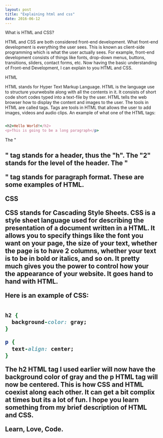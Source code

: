 ```yaml
---
layout: post
title: "Explaining html and css"
date: 2016-06-12
---
```


What is HTML and CSS?

HTML and CSS are both considered front-end development. What front-end development is everything the user sees. This is known as client-side programming which is what the user actually sees. For example, front-end development consists of things like fonts, drop-down menus, buttons, transitions, sliders, contact forms, etc. Now having the basic understanding of Front-end Development, I can explain to you HTML and CSS.

HTML

HTML stands for Hyper Text Markup Language. HTML is the language use to structure yourwebsite along with all the contents in it. It consists of short code short codes typed into a text-file by the user. HTML tells the web browser how to display the content and images to the user. The tools in HTML are called tags. Tags are tools in HTML that allows the user to add images, videos and audio clips. An example of what one of the HTML tags:


```ruby

<h2>Hello World!</h2>
<p>This is going to be a long paragraph</p>

```

The "<h2>" tag stands for a header, thus the "h". The "2" stands for the level of the header. The "<p>" tag stands for paragraph format. These are some examples of HTML.

CSS

CSS stands for Cascading Style Sheets. CSS is a style sheet language used for describing the presentation of a document written in a HTML. It allows you to specify things like the font you want on your page, the size of your text, whether the page is to have 2 columns, whether your text is to be in bold or italics, and so on. It pretty much gives you the power to control how your the appearance of your website. It goes hand to hand with HTML. 

Here is an example of CSS:

```ruby

h2 {
  background-color: gray;
}

p {
  text-align: center;
}


``` 

The h2 HTML tag I used earlier will now have the background color of gray and the p HTML tag will now be centered. This is how CSS and HTML coexist along each other. It can get a bit complix at times but its a lot of fun. I hope you learn something from my brief description of HTML and CSS. 

Learn, Love, Code.